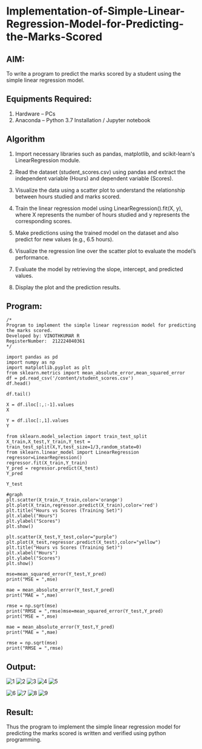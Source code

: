 # Implementation-of-Simple-Linear-Regression-Model-for-Predicting-the-Marks-Scored

## AIM:
To write a program to predict the marks scored by a student using the simple linear regression model.

## Equipments Required:
1. Hardware – PCs
2. Anaconda – Python 3.7 Installation / Jupyter notebook

## Algorithm
1. Import necessary libraries such as pandas, matplotlib, and scikit-learn's LinearRegression module.

2. Read the dataset (student_scores.csv) using pandas and extract the independent variable (Hours) and dependent variable (Scores).

3. Visualize the data using a scatter plot to understand the relationship between hours studied and marks scored.

4. Train the linear regression model using LinearRegression().fit(X, y), where X represents the number of hours studied and y represents the corresponding scores.

5. Make predictions using the trained model on the dataset and also predict for new values (e.g., 6.5 hours).

6. Visualize the regression line over the scatter plot to evaluate the model’s performance.

7. Evaluate the model by retrieving the slope, intercept, and predicted values.

8. Display the plot and the prediction results.

## Program:
```
/*
Program to implement the simple linear regression model for predicting the marks scored.
Developed by: VINOTHKUMAR R
RegisterNumber:  212224040361
*/
```

```
import pandas as pd
import numpy as np
import matplotlib.pyplot as plt
from sklearn.metrics import mean_absolute_error,mean_squared_error
df = pd.read_csv('/content/student_scores.csv')
df.head()
```

```
df.tail()

```

```
X = df.iloc[:,:-1].values
X
```

```
Y = df.iloc[:,1].values
Y
```

```
from sklearn.model_selection import train_test_split
X_train,X_test,Y_train,Y_test = train_test_split(X,Y,test_size=1/3,random_state=0)
from sklearn.linear_model import LinearRegression
regressor=LinearRegression()
regressor.fit(X_train,Y_train)
Y_pred = regressor.predict(X_test)
Y_pred
```

```
Y_test
```

```
#graph
plt.scatter(X_train,Y_train,color='orange')
plt.plot(X_train,regressor.predict(X_train),color='red')
plt.title("Hours vs Scores (Training Set)")
plt.xlabel("Hours")
plt.ylabel("Scores")
plt.show()
```

```
plt.scatter(X_test,Y_test,color="purple")
plt.plot(X_test,regressor.predict(X_test),color="yellow")
plt.title("Hours vs Scores (Training Set)")
plt.xlabel("Hours")
plt.ylabel("Scores")
plt.show()
```

```
mse=mean_squared_error(Y_test,Y_pred)
print("MSE = ",mse)

mae = mean_absolute_error(Y_test,Y_pred)
print("MAE = ",mae)

rmse = np.sqrt(mse)
print("RMSE = ",rmse)mse=mean_squared_error(Y_test,Y_pred)
print("MSE = ",mse)

mae = mean_absolute_error(Y_test,Y_pred)
print("MAE = ",mae)

rmse = np.sqrt(mse)
print("RMSE = ",rmse)
```

## Output:

![1](https://github.com/user-attachments/assets/a7a710a4-590b-44f6-a19e-1955e3ac3344)
![2](https://github.com/user-attachments/assets/c3eb9d0d-2518-4b5a-a542-bbdb3f36d109)
![3](https://github.com/user-attachments/assets/1a968cc6-0440-41b2-9b6b-d4162bbc87c0)
![4](https://github.com/user-attachments/assets/79f0fc44-f085-4c85-aa20-a9917a2df172)
![5](https://github.com/user-attachments/assets/2ad8e1d9-0446-4923-9c46-216db197b4f6)

![6](https://github.com/user-attachments/assets/fe41b8c6-80b3-4ef1-b6f8-b9a25280b493)
![7](https://github.com/user-attachments/assets/f8fef0ac-c39c-48a9-88a4-20fc5dc84d1f)
![8](https://github.com/user-attachments/assets/59fe5479-200f-4fa4-b5a7-26aa080fe1bd)
![9](https://github.com/user-attachments/assets/22707441-9674-4662-93ea-0114fe2803c0)



## Result:
Thus the program to implement the simple linear regression model for predicting the marks scored is written and verified using python programming.
